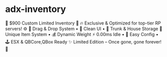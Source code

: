 # adx-inventory
💎 $900 Custom Limited Inventory 💎 🔥 Exclusive &amp; Optimized for top-tier RP servers! ⚙️ 🧳 Drag &amp; Drop System • 🎨 Clean UI • 🚗 Trunk &amp; House Storage 🔐 Unique Item System • 💰 Dynamic Weight ⚡ 0.00ms Idle • 🧠 Easy Config • 🕹️ ESX &amp; QBCore,QBox Ready ✨ Limited Edition – Once gone, gone forever! 🚀
